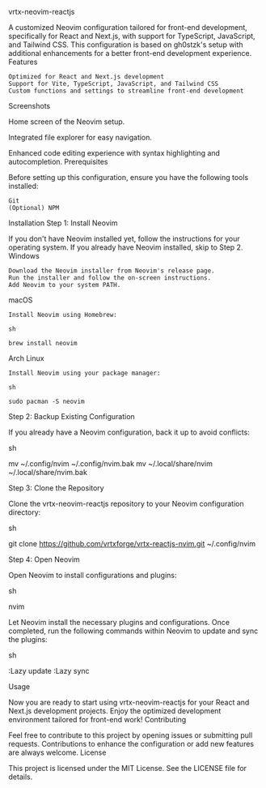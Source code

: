 vrtx-neovim-reactjs

A customized Neovim configuration tailored for front-end development, specifically for React and Next.js, with support for TypeScript, JavaScript, and Tailwind CSS. This configuration is based on gh0stzk's setup with additional enhancements for a better front-end development experience.
Features

    Optimized for React and Next.js development
    Support for Vite, TypeScript, JavaScript, and Tailwind CSS
    Custom functions and settings to streamline front-end development

Screenshots


Home screen of the Neovim setup.


Integrated file explorer for easy navigation.


Enhanced code editing experience with syntax highlighting and autocompletion.
Prerequisites

Before setting up this configuration, ensure you have the following tools installed:

    Git
    (Optional) NPM

Installation
Step 1: Install Neovim

If you don't have Neovim installed yet, follow the instructions for your operating system. If you already have Neovim installed, skip to Step 2.
Windows

    Download the Neovim installer from Neovim's release page.
    Run the installer and follow the on-screen instructions.
    Add Neovim to your system PATH.

macOS

    Install Neovim using Homebrew:

    sh

    brew install neovim

Arch Linux

    Install Neovim using your package manager:

    sh

    sudo pacman -S neovim

Step 2: Backup Existing Configuration

If you already have a Neovim configuration, back it up to avoid conflicts:

sh

mv ~/.config/nvim ~/.config/nvim.bak
mv ~/.local/share/nvim ~/.local/share/nvim.bak

Step 3: Clone the Repository

Clone the vrtx-neovim-reactjs repository to your Neovim configuration directory:

sh

git clone https://github.com/vrtxforge/vrtx-reactjs-nvim.git ~/.config/nvim

Step 4: Open Neovim

Open Neovim to install configurations and plugins:

sh

nvim

Let Neovim install the necessary plugins and configurations. Once completed, run the following commands within Neovim to update and sync the plugins:

sh

:Lazy update
:Lazy sync

Usage

Now you are ready to start using vrtx-neovim-reactjs for your React and Next.js development projects. Enjoy the optimized development environment tailored for front-end work!
Contributing

Feel free to contribute to this project by opening issues or submitting pull requests. Contributions to enhance the configuration or add new features are always welcome.
License

This project is licensed under the MIT License. See the LICENSE file for details.
